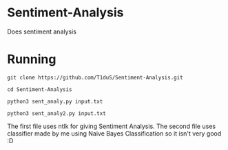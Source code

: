 # Sentiment-Analysis
Does sentiment analysis

# Running
`
git clone https://github.com/T1duS/Sentiment-Analysis.git  
`

`
cd Sentiment-Analysis  
`

`
python3 sent_analy.py input.txt
`

`
python3 sent_analy2.py input.txt
`

The first file uses ntlk for giving Sentiment Analysis. The second file uses classifier made by me using Naive Bayes Classification so it isn't very good :D

